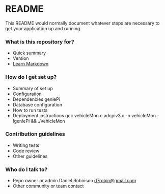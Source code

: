 # README #

This README would normally document whatever steps are necessary to get your application up and running.

### What is this repository for? ###

* Quick summary
* Version
* [Learn Markdown](https://bitbucket.org/tutorials/markdowndemo)

### How do I get set up? ###

* Summary of set up
* Configuration
* Dependencies
geniePi
* Database configuration
* How to run tests
* Deployment instructions
gcc vehicleMon.c adcpiv3.c -o vehicleMon -lgeniePi && ./vehicleMon

### Contribution guidelines ###

* Writing tests
* Code review
* Other guidelines

### Who do I talk to? ###

* Repo owner or admin
Daniel Robinson
d7robin@gmail.com
* Other community or team contact
